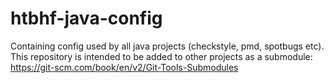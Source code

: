 # htbhf-java-config
Containing config used by all java projects (checkstyle, pmd, spotbugs etc).
This repository is intended to be added to other projects as a submodule: https://git-scm.com/book/en/v2/Git-Tools-Submodules

